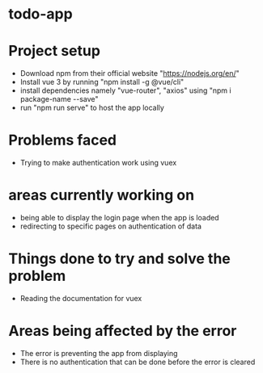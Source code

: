 # todo-app

# Project setup
- Download npm from their official website "https://nodejs.org/en/"
- Install vue 3 by running "npm install -g @vue/cli"
- install dependencies namely "vue-router", "axios" using "npm i package-name --save"
- run "npm run serve" to host the app locally

# Problems faced
- Trying to make authentication work using vuex

# areas currently working on
- being able to display the login page when the app is loaded
- redirecting to specific pages on authentication of data

# Things done to try and solve the problem
- Reading the documentation for vuex

# Areas being affected by the error
- The error is preventing the app from displaying
- There is no authentication that can be done before the error is cleared

